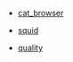 
* [cat_browser](https://ws-cat-browser.toolforge.org)
* [squid](https://sqid.toolforge.org/#/)

* [quality](https://github.com/wmde/wikidata-item-quality-evaluator)



